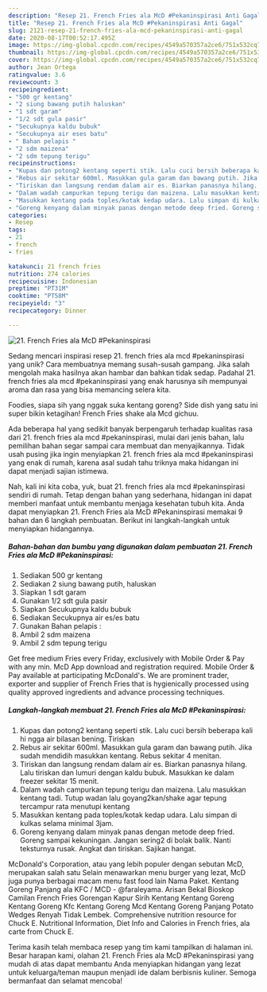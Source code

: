 ```yaml
---
description: "Resep 21. French Fries ala McD #Pekaninspirasi Anti Gagal"
title: "Resep 21. French Fries ala McD #Pekaninspirasi Anti Gagal"
slug: 2121-resep-21-french-fries-ala-mcd-pekaninspirasi-anti-gagal
date: 2020-08-17T00:52:17.495Z
image: https://img-global.cpcdn.com/recipes/4549a570357a2ce6/751x532cq70/21-french-fries-ala-mcd-pekaninspirasi-foto-resep-utama.jpg
thumbnail: https://img-global.cpcdn.com/recipes/4549a570357a2ce6/751x532cq70/21-french-fries-ala-mcd-pekaninspirasi-foto-resep-utama.jpg
cover: https://img-global.cpcdn.com/recipes/4549a570357a2ce6/751x532cq70/21-french-fries-ala-mcd-pekaninspirasi-foto-resep-utama.jpg
author: Jean Ortega
ratingvalue: 3.6
reviewcount: 3
recipeingredient:
- "500 gr kentang"
- "2 siung bawang putih haluskan"
- "1 sdt garam"
- "1/2 sdt gula pasir"
- "Secukupnya kaldu bubuk"
- "Secukupnya air eses batu"
- " Bahan pelapis "
- "2 sdm maizena"
- "2 sdm tepung terigu"
recipeinstructions:
- "Kupas dan potong2 kentang seperti stik. Lalu cuci bersih beberapa kali hi ngga air bilasan bening. Tiriskan"
- "Rebus air sekitar 600ml. Masukkan gula garam dan bawang putih. Jika sudah mendidih masukkan kentang. Rebus sekitar 4 menitan."
- "Tiriskan dan langsung rendam dalam air es. Biarkan panasnya hilang. Lalu tiriskan dan lumuri dengan kaldu bubuk. Masukkan ke dalam freezer sekitar 15 menit."
- "Dalam wadah campurkan tepung terigu dan maizena. Lalu masukkan kentang tadi. Tutup wadan lalu goyang2kan/shake agar tepung tercampur rata menutupi kentang"
- "Masukkan kentang pada toples/kotak kedap udara. Lalu simpan di kulkas selama minimal 3jam."
- "Goreng kenyang dalam minyak panas dengan metode deep fried. Goreng sampai kekuningan. Jangan sering2 di bolak balik. Nanti teksturnya rusak. Angkat dan tiriskan. Sajikan hangat."
categories:
- Resep
tags:
- 21
- french
- fries

katakunci: 21 french fries 
nutrition: 274 calories
recipecuisine: Indonesian
preptime: "PT31M"
cooktime: "PT58M"
recipeyield: "3"
recipecategory: Dinner

---
```



![21. French Fries ala McD #Pekaninspirasi](https://img-global.cpcdn.com/recipes/4549a570357a2ce6/751x532cq70/21-french-fries-ala-mcd-pekaninspirasi-foto-resep-utama.jpg)

Sedang mencari inspirasi resep 21. french fries ala mcd #pekaninspirasi yang unik? Cara membuatnya memang susah-susah gampang. Jika salah mengolah maka hasilnya akan hambar dan bahkan tidak sedap. Padahal 21. french fries ala mcd #pekaninspirasi yang enak harusnya sih mempunyai aroma dan rasa yang bisa memancing selera kita.

Foodies, siapa sih yang nggak suka kentang goreng? Side dish yang satu ini super bikin ketagihan! French Fries shake ala Mcd gichuu.

Ada beberapa hal yang sedikit banyak berpengaruh terhadap kualitas rasa dari 21. french fries ala mcd #pekaninspirasi, mulai dari jenis bahan, lalu pemilihan bahan segar sampai cara membuat dan menyajikannya. Tidak usah pusing jika ingin menyiapkan 21. french fries ala mcd #pekaninspirasi yang enak di rumah, karena asal sudah tahu triknya maka hidangan ini dapat menjadi sajian istimewa.


Nah, kali ini kita coba, yuk, buat 21. french fries ala mcd #pekaninspirasi sendiri di rumah. Tetap dengan bahan yang sederhana, hidangan ini dapat memberi manfaat untuk membantu menjaga kesehatan tubuh kita. Anda dapat menyiapkan 21. French Fries ala McD #Pekaninspirasi memakai 9 bahan dan 6 langkah pembuatan. Berikut ini langkah-langkah untuk menyiapkan hidangannya.

<!--inarticleads1-->

##### Bahan-bahan dan bumbu yang digunakan dalam pembuatan 21. French Fries ala McD #Pekaninspirasi:

1. Sediakan 500 gr kentang
1. Sediakan 2 siung bawang putih, haluskan
1. Siapkan 1 sdt garam
1. Gunakan 1/2 sdt gula pasir
1. Siapkan Secukupnya kaldu bubuk
1. Sediakan Secukupnya air es/es batu
1. Gunakan  Bahan pelapis :
1. Ambil 2 sdm maizena
1. Ambil 2 sdm tepung terigu


Get free medium Fries every Friday, exclusively with Mobile Order &amp; Pay with any min. McD App download and registration required. Mobile Order &amp; Pay available at participating McDonald&#39;s. We are prominent trader, exporter and supplier of French Fries that is hygienically processed using quality approved ingredients and advance processing techniques. 

<!--inarticleads2-->

##### Langkah-langkah membuat 21. French Fries ala McD #Pekaninspirasi:

1. Kupas dan potong2 kentang seperti stik. Lalu cuci bersih beberapa kali hi ngga air bilasan bening. Tiriskan
1. Rebus air sekitar 600ml. Masukkan gula garam dan bawang putih. Jika sudah mendidih masukkan kentang. Rebus sekitar 4 menitan.
1. Tiriskan dan langsung rendam dalam air es. Biarkan panasnya hilang. Lalu tiriskan dan lumuri dengan kaldu bubuk. Masukkan ke dalam freezer sekitar 15 menit.
1. Dalam wadah campurkan tepung terigu dan maizena. Lalu masukkan kentang tadi. Tutup wadan lalu goyang2kan/shake agar tepung tercampur rata menutupi kentang
1. Masukkan kentang pada toples/kotak kedap udara. Lalu simpan di kulkas selama minimal 3jam.
1. Goreng kenyang dalam minyak panas dengan metode deep fried. Goreng sampai kekuningan. Jangan sering2 di bolak balik. Nanti teksturnya rusak. Angkat dan tiriskan. Sajikan hangat.


McDonald&#39;s Corporation, atau yang lebih populer dengan sebutan McD, merupakan salah satu Selain menawarkan menu burger yang lezat, McD juga punya berbagai macam menu fast food lain Nama Paket. Kentang Goreng Panjang ala KFC / MCD - @faraleyama. Arisan Bekal Bioskop Camilan French Fries Gorengan Kapur Sirih Kentang Kentang Goreng Kentang Goreng Kfc Kentang Goreng Mcd Kentang Goreng Panjang Potato Wedges Renyah Tidak Lembek. Comprehensive nutrition resource for Chuck E. Nutritional Information, Diet Info and Calories in French fries, ala carte from Chuck E. 

Terima kasih telah membaca resep yang tim kami tampilkan di halaman ini. Besar harapan kami, olahan 21. French Fries ala McD #Pekaninspirasi yang mudah di atas dapat membantu Anda menyiapkan hidangan yang lezat untuk keluarga/teman maupun menjadi ide dalam berbisnis kuliner. Semoga bermanfaat dan selamat mencoba!
